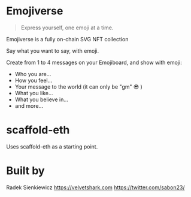 # Emojiverse

> Express yourself, one emoji at a time.

Emojiverse is a fully on-chain SVG NFT collection

Say what you want to say, with emoji.

Create from 1 to 4 messages on your Emojiboard, and show with emoji:

- Who you are...
- How you feel...
- Your message to the world (it can only be "gm" 😎 )
- What you like...
- What you believe in...
- and more...

# scaffold-eth

Uses scaffold-eth as a starting point.

# Built by

Radek Sienkiewicz
https://velvetshark.com
https://twitter.com/sabon23/
